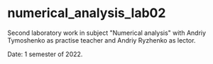 # numerical_analysis_lab02
Second laboratory work in subject "Numerical analysis" with Andriy Tymoshenko as practise teacher and Andriy Ryzhenko as lector.
 
 Date: 1 semester of 2022.